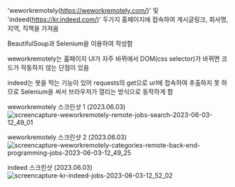 'weworkremotely(https://weworkremotely.com/)' 및 'indeed(https://kr.indeed.com/)' 두가지 홈페이지에 접속하여
게시글링크, 회사명, 지역, 직책을 가져옴

BeautifulSoup과 Selenium을 이용하여 작성함

weworkremotely는 홈페이지 UI가 자주 바뀌에서 DOM(css selector)가 바뀌면 코드가 작동하지 않는 단점이 있음

indeed는 봇을 막는 기능이 있어 requests의 get으로 url에 접속하여 추출하지 못 하므로 Selenium을 써서 브라우저가 열리는 방식으로 동작하게 함

weworkremotely 스크린샷 1 (2023.06.03)
![screencapture-weworkremotely-remote-jobs-search-2023-06-03-12_49_01](https://github.com/yellih/jobscraper/assets/127484092/147b03ad-d1fa-40a5-bf38-aa4ea06f99e5)

weworkremotely 스크린샷 2 (2023.06.03)
![screencapture-weworkremotely-categories-remote-back-end-programming-jobs-2023-06-03-12_49_25](https://github.com/yellih/jobscraper/assets/127484092/fb1788c2-908e-47fb-b1d1-acadd85c527f)

indeed 스크린샷 (2023.06.03)
![screencapture-kr-indeed-jobs-2023-06-03-12_52_02](https://github.com/yellih/jobscraper/assets/127484092/b904bf6c-fc42-47d0-8489-433983d06681)
